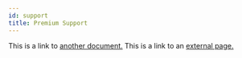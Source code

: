 ```yaml
---
id: support
title: Premium Support
---
```


This is a link to [another document.](introduction.md) This is a link to an [external page.](http://www.example.com/)
